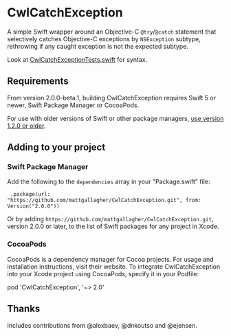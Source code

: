# CwlCatchException

A simple Swift wrapper around an Objective-C `@try`/`@catch` statement that selectively catches Objective-C exceptions by `NSException` subtype, rethrowing if any caught exception is not the expected subtype.

Look at [CwlCatchExceptionTests.swift](https://github.com/mattgallagher/CwlCatchException/blob/master/Tests/CwlCatchExceptionTests/CwlCatchExceptionTests.swift) for syntax.

## Requirements

From version 2.0.0-beta.1, building CwlCatchException requires Swift 5 or newer, Swift Package Manager or CocoaPods.

For use with older versions of Swift or other package managers, [use version 1.2.0 or older](https://github.com/mattgallagher/CwlCatchException/tree/1.2.0).

## Adding to your project

### Swift Package Manager

Add the following to the `dependencies` array in your "Package.swift" file:

	 .package(url: "https://github.com/mattgallagher/CwlCatchException.git", from: Version("2.0.0"))

Or by adding `https://github.com/mattgallagher/CwlCatchException.git`, version 2.0.0 or later, to the list of Swift packages for any project in Xcode.

### CocoaPods

CocoaPods is a dependency manager for Cocoa projects. For usage and installation instructions, visit their website. To integrate CwlCatchException into your Xcode project using CocoaPods, specify it in your Podfile:

pod 'CwlCatchException', '~> 2.0'

## Thanks

Includes contributions from @alexbaev, @dnkoutso and @ejensen.
